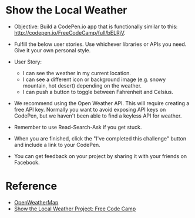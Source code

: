 # Show the Local Weather

- Objective: Build a CodePen.io app that is functionally similar to this: http://codepen.io/FreeCodeCamp/full/bELRjV.

- Fulfill the below user stories. Use whichever libraries or APIs you need. Give it your own personal style.

- User Story: 
  - I can see the weather in my current location.
  - I can see a different icon or background image (e.g. snowy mountain, hot desert) depending on the weather.
  - I can push a button to toggle between Fahrenheit and Celsius.

- We recommend using the Open Weather API. This will require creating a free API key. Normally you want to avoid exposing API keys on CodePen, but we haven't been able to find a keyless API for weather.

- Remember to use Read-Search-Ask if you get stuck.

- When you are finished, click the "I've completed this challenge" button and include a link to your CodePen.

- You can get feedback on your project by sharing it with your friends on Facebook.

# Reference
- [OpenWeatherMap](http://openweathermap.org/api)
- [Show the Local Weather Project: Free Code Camp](https://www.youtube.com/watch?v=eLK28VPJvCE)
